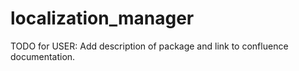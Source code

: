 # localization_manager

TODO for USER: Add description of package and link to confluence documentation.
